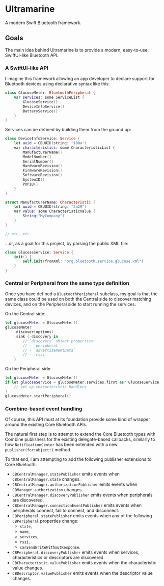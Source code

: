 # Ultramarine

A modern Swift Bluetooth framework.

## Goals

The main idea behind Ultramarine is to provide a modern, easy-to-use, SwiftUI-like Bluetooth API. 

### A SwiftUI-like API

I imagine this framework allowing an app developer to declare support for Bluetooth devices 
using declarative syntax like this:

```swift
class GlucoseMeter: BluetoothPeripheral {
    var services: some ServiceList {
        GlucoseService()
        DeviceInfoService()
        BatteryService()
    }
}
```

Services can be defined by building them from the ground up:
```swift
class DeviceInfoService: Service {
    let uuid = CBUUID(string: "180a")
    var characteristics: some CharacteristicList {
        ManufacturerName()
        ModelNumber()
        SerialNumber()
        HardwareRevision()
        FirmwareRevision()
        SoftwareRevision()
        SystemID()
        PnPID()
    }
}

struct ManufacturerName: Characteristic {
    let uuid = CBUUID(string: "2a29")
    var value: some CharacteristicValue {
        String("MyCompany")
    }
}

// etc. etc.
```

...or, as a goal for this project, by parsing the public XML file:
```swift
class GlucoseService: Service {
    init() {
        self.init(fromXml: "org.bluetooth.service.glucose.xml")
    }
}
```


### Central or Peripheral from the same type definition

Once you have defined a `BluetoothPeripheral` subclass, my goal is that the same class could be used on both the Central side to discover matching devices, and on the Peripheral side to start running the services.

On the Central side:
```swift
let glucoseMeter = GlucoseMeter()
glucoseMeter
    .discover(options)
    .sink { discovery in 
        // `discovery` object properties:
        // - `peripheral`
        // - `advertisementData`
        // - `rssi`
    }
```

On the Peripheral side:
```swift
let glucoseMeter = GlucoseMeter()
if let glucoseService = glucoseMeter.services.first as? GlucoseService {
    // set up characteristic handlers
}
glucoseMeter.startPeripheral()
```

### Combine-based event handling

Of course, this API must at its foundation provide some kind of wrapper around the existing Core Bluetooth APIs.

The natural first step is to attempt to extend the Core Bluetooth types with Combine publishers for the existing
delegate-based callbacks, similarly to how `NotificationCenter` has been extended with a new `publisher(for:object:)` method.

To that end, I am attempting to add the following publisher extensions to Core Bluetooth:

* `CBCentralManager.statePublisher` emits events when `CBCentralManager.state` changes.
* `CBCentralManager.authorizationPublisher` emits events when `CBManager.authorization` changes.
* `CBCentralManager.discoveryPublisher` emits events when peripherals are discovered.
* `CBCentralManager.connectionEventPublisher` emits events when peripherals connect, fail to connect, and disconnect.
* `CBPeripheral.statePublisher` emits events when any of the following `CBPeripheral` properties change:
    - `state`,
    - `name`, 
    - `services`, 
    - `rssi`,
    - `canSendWriteWithoutResponse`.
* `CBPeripheral.discoveryPublisher` emits events when services, characteristics or descriptors are discovered.
* `CBCharacteristic.valuePublisher` emits events when the characteristic value changes.
* `CBDescriptor.valuePublisher` emits events when the descriptor value changes.



